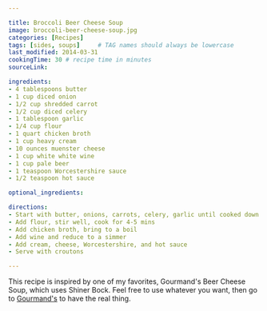 ```yaml
---

title: Broccoli Beer Cheese Soup
image: broccoli-beer-cheese-soup.jpg
categories: [Recipes]
tags: [sides, soups]     # TAG names should always be lowercase
last_modified: 2014-03-31
cookingTime: 30 # recipe time in minutes
sourceLink:

ingredients:
- 4 tablespoons butter
- 1 cup diced onion
- 1/2 cup shredded carrot
- 1/2 cup diced celery
- 1 tablespoon garlic
- 1/4 cup flour
- 1 quart chicken broth
- 1 cup heavy cream
- 10 ounces muenster cheese
- 1 cup white white wine
- 1 cup pale beer
- 1 teaspoon Worcestershire sauce
- 1/2 teaspoon hot sauce

optional_ingredients:

directions:
- Start with butter, onions, carrots, celery, garlic until cooked down
- Add flour, stir well, cook for 4-5 mins
- Add chicken broth, bring to a boil
- Add wine and reduce to a simmer
- Add cream, cheese, Worcestershire, and hot sauce
- Serve with croutons

---
```


This recipe is inspired by one of my favorites, Gourmand's Beer Cheese Soup, which uses Shiner Bock. Feel free to use whatever you want, then go to [Gourmand's](http://lovethysandwich.com) to have the real thing.